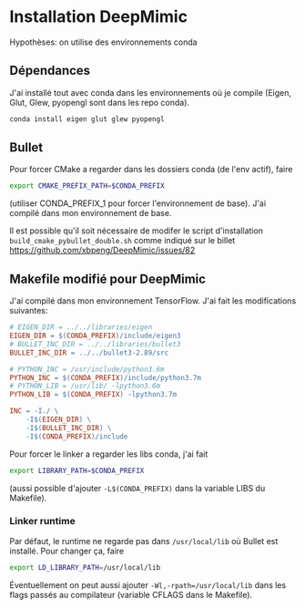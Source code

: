 # Installation DeepMimic

Hypothèses: on utilise des environnements conda

## Dépendances

J'ai installé tout avec conda dans les environnements où je compile (Eigen, Glut, Glew, pyopengl sont dans les repo conda).
```bash
conda install eigen glut glew pyopengl
```


## Bullet

Pour forcer CMake a regarder dans les dossiers conda (de l'env actif), faire
```bash
export CMAKE_PREFIX_PATH=$CONDA_PREFIX
```
(utiliser CONDA_PREFIX_1 pour forcer l'environnement de base). 
J'ai compilé dans mon environnement de base.

Il est possible qu'il soit nécessaire de modifer le script d'installation `build_cmake_pybullet_double.sh` comme indiqué sur le billet https://github.com/xbpeng/DeepMimic/issues/82


## Makefile modifié pour DeepMimic

J'ai compilé dans mon environnement TensorFlow.
J'ai fait les modifications suivantes:
```makefile
# EIGEN_DIR = ../../libraries/eigen
EIGEN_DIR = $(CONDA_PREFIX)/include/eigen3
# BULLET_INC_DIR = ../../libraries/bullet3
BULLET_INC_DIR = ../../bullet3-2.89/src

# PYTHON_INC = /usr/include/python3.6m
PYTHON_INC = $(CONDA_PREFIX)/include/python3.7m
# PYTHON_LIB = /usr/lib/ -lpython3.6m
PYTHON_LIB = $(CONDA_PREFIX) -lpython3.7m

INC = -I./ \
	-I$(EIGEN_DIR) \
	-I$(BULLET_INC_DIR) \
	-I$(CONDA_PREFIX)/include
```
Pour forcer le linker a regarder les libs conda, j'ai fait
```bash
export LIBRARY_PATH=$CONDA_PREFIX
```
(aussi possible d'ajouter `-L$(CONDA_PREFIX)` dans la variable LIBS du Makefile).

### Linker runtime

Par défaut, le runtime ne regarde pas dans `/usr/local/lib` où Bullet est installé. Pour changer ça, faire
```bash
export LD_LIBRARY_PATH=/usr/local/lib
```
Éventuellement on peut aussi ajouter `-Wl,-rpath=/usr/local/lib` dans les flags passés au compilateur (variable CFLAGS dans le Makefile).
